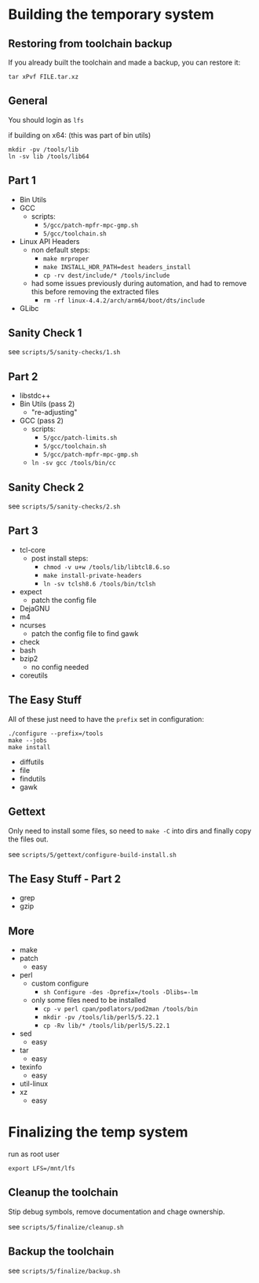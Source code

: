 # Building the temporary system

## Restoring from toolchain backup

If you already built the toolchain and made a backup, you can restore it:

`tar xPvf FILE.tar.xz`

## General

You should login as `lfs`

if building on x64: (this was part of bin utils)
```
mkdir -pv /tools/lib
ln -sv lib /tools/lib64
```

## Part 1

- Bin Utils
- GCC
    - scripts:
        - `5/gcc/patch-mpfr-mpc-gmp.sh`
        - `5/gcc/toolchain.sh`
- Linux API Headers
    - non default steps:
        - `make mrproper`
        - `make INSTALL_HDR_PATH=dest headers_install`
        - `cp -rv dest/include/* /tools/include`
    - had some issues previously during automation, and had to remove this before removing the extracted files
        - `rm -rf linux-4.4.2/arch/arm64/boot/dts/include`
- GLibc

## Sanity Check 1

see `scripts/5/sanity-checks/1.sh`

## Part 2

- libstdc++
- Bin Utils (pass 2)
    - "re-adjusting"
- GCC (pass 2)
    - scripts:
        - `5/gcc/patch-limits.sh`
        - `5/gcc/toolchain.sh`
        - `5/gcc/patch-mpfr-mpc-gmp.sh`
    - `ln -sv gcc /tools/bin/cc`

## Sanity Check 2

see `scripts/5/sanity-checks/2.sh`

## Part 3

- tcl-core
    - post install steps:
        - `chmod -v u+w /tools/lib/libtcl8.6.so`
        - `make install-private-headers`
        - `ln -sv tclsh8.6 /tools/bin/tclsh`
- expect
    - patch the config file
- DejaGNU
- m4
- ncurses
    - patch the config file to find gawk
- check
- bash
- bzip2
    - no config needed
- coreutils

## The Easy Stuff

All of these just need to have the `prefix` set in configuration:

```
./configure --prefix=/tools
make --jobs
make install
```

- diffutils
- file
- findutils
- gawk

## Gettext

Only need to install some files, so need to `make -C` into dirs and finally copy the files out.

see `scripts/5/gettext/configure-build-install.sh`

## The Easy Stuff - Part 2

- grep
- gzip

## More

- make
- patch
    - easy
- perl
    - custom configure
        - `sh Configure -des -Dprefix=/tools -Dlibs=-lm`
    - only some files need to be installed
        - `cp -v perl cpan/podlators/pod2man /tools/bin`
        - `mkdir -pv /tools/lib/perl5/5.22.1`
        - `cp -Rv lib/* /tools/lib/perl5/5.22.1`
- sed
    - easy
- tar
    - easy
- texinfo
    - easy
- util-linux
- xz
    - easy

# Finalizing the temp system

run as root user

`export LFS=/mnt/lfs`

## Cleanup the toolchain

Stip debug symbols, remove documentation and chage ownership.

see `scripts/5/finalize/cleanup.sh`

## Backup the toolchain

see `scripts/5/finalize/backup.sh`
